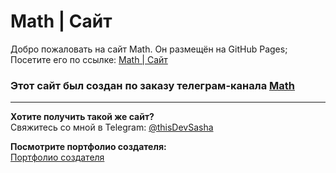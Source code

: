 # Math | Сайт

Добро пожаловать на сайт Math. Он размещён на GitHub Pages;  
Посетите его по ссылке: [Math | Сайт](https://thissasha.github.io/thisMath)

### Этот сайт был создан по заказу телеграм-канала [Math](https://t.me/thisMathGeneral)

---

**Хотите получить такой же сайт?**  
Свяжитесь со мной в Telegram: [@thisDevSasha](https://t.me/thisDevSasha "Ссылка на Telegram")

**Посмотрите портфолио создателя:**  
[Портфолио создателя](https://is.gd/thisDevSasha)
